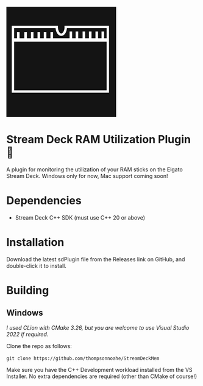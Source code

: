 ![GPU Utilization Icon](Source/com.nthompson.ram.sdPlugin/defaultImage.png)


# Stream Deck RAM Utilization Plugin 🧠

A plugin for monitoring the utilization of your RAM sticks on the Elgato Stream Deck. Windows only for now, Mac support coming soon!

# Dependencies

* Stream Deck C++ SDK (must use C++ 20 or above)

# Installation

Download the latest sdPlugin file from the Releases link on GitHub, and double-click it to install.

# Building

## Windows

_I used CLion with CMake 3.26, but you are welcome to use Visual Studio 2022 if required._

Clone the repo as follows:

`
git clone https://github.com/thompsonnoahe/StreamDeckMem
`

Make sure you have the C++ Development workload installed from the VS Installer. No extra dependencies are required (other than CMake of course!)